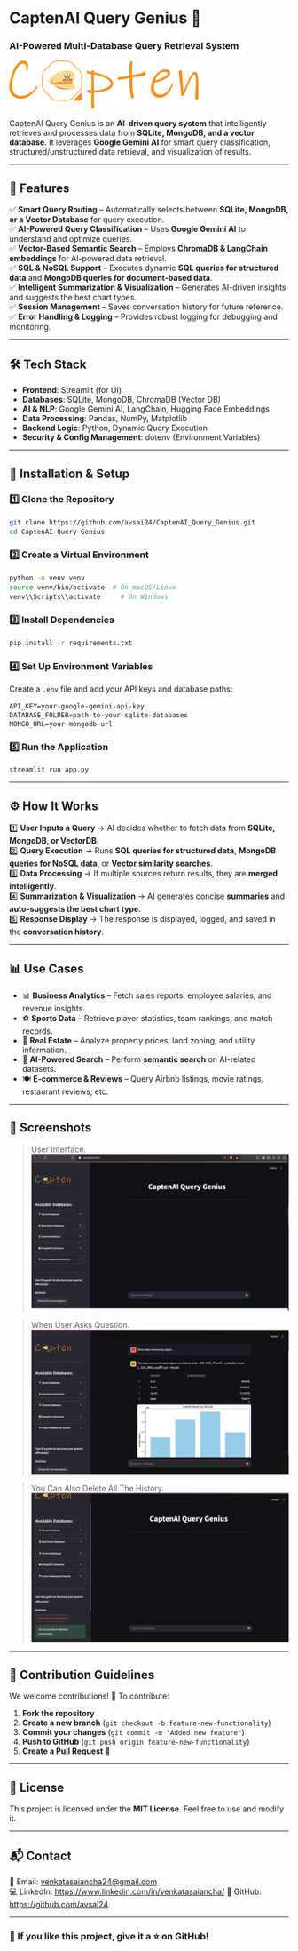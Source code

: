 # **CaptenAI Query Genius 🚀**
### **AI-Powered Multi-Database Query Retrieval System**

![CaptenAI Logo](https://github.com/avsai24/CaptenAI_Query_Genius/blob/main/images/Capten_logo_full.png)  

CaptenAI Query Genius is an **AI-driven query system** that intelligently retrieves and processes data from **SQLite, MongoDB, and a vector database**. It leverages **Google Gemini AI** for smart query classification, structured/unstructured data retrieval, and visualization of results.  

---

## **📌 Features**  

✅ **Smart Query Routing** – Automatically selects between **SQLite, MongoDB, or a Vector Database** for query execution.  
✅ **AI-Powered Query Classification** – Uses **Google Gemini AI** to understand and optimize queries.  
✅ **Vector-Based Semantic Search** – Employs **ChromaDB & LangChain embeddings** for AI-powered data retrieval.  
✅ **SQL & NoSQL Support** – Executes dynamic **SQL queries for structured data** and **MongoDB queries for document-based data**.  
✅ **Intelligent Summarization & Visualization** – Generates AI-driven insights and suggests the best chart types.  
✅ **Session Management** – Saves conversation history for future reference.  
✅ **Error Handling & Logging** – Provides robust logging for debugging and monitoring.  

---

## **🛠️ Tech Stack**
- **Frontend**: Streamlit (for UI)
- **Databases**: SQLite, MongoDB, ChromaDB (Vector DB)
- **AI & NLP**: Google Gemini AI, LangChain, Hugging Face Embeddings
- **Data Processing**: Pandas, NumPy, Matplotlib
- **Backend Logic**: Python, Dynamic Query Execution
- **Security & Config Management**: dotenv (Environment Variables)

---

## **🔧 Installation & Setup**
### **1️⃣ Clone the Repository**
```bash
git clone https://github.com/avsai24/CaptenAI_Query_Genius.git
cd CaptenAI-Query-Genius
```

### **2️⃣ Create a Virtual Environment**
```bash
python -m venv venv
source venv/bin/activate  # On macOS/Linux
venv\\Scripts\\activate     # On Windows
```

### **3️⃣ Install Dependencies**
```bash
pip install -r requirements.txt
```

### **4️⃣ Set Up Environment Variables**
Create a `.env` file and add your API keys and database paths:
```
API_KEY=your-google-gemini-api-key
DATABASE_FOLDER=path-to-your-sqlite-databases
MONGO_URL=your-mongodb-url
```

### **5️⃣ Run the Application**
```bash
streamlit run app.py
```

---

## **⚙️ How It Works**
1️⃣ **User Inputs a Query** → AI decides whether to fetch data from **SQLite, MongoDB, or VectorDB**.  
2️⃣ **Query Execution** → Runs **SQL queries for structured data**, **MongoDB queries for NoSQL data**, or **Vector similarity searches**.  
3️⃣ **Data Processing** → If multiple sources return results, they are **merged intelligently**.  
4️⃣ **Summarization & Visualization** → AI generates concise **summaries** and **auto-suggests the best chart type**.  
5️⃣ **Response Display** → The response is displayed, logged, and saved in the **conversation history**.  

---

## **📊 Use Cases**
- 📊 **Business Analytics** – Fetch sales reports, employee salaries, and revenue insights.  
- ⚽ **Sports Data** – Retrieve player statistics, team rankings, and match records.  
- 🏡 **Real Estate** – Analyze property prices, land zoning, and utility information.  
- 🤖 **AI-Powered Search** – Perform **semantic search** on AI-related datasets.  
- 🍽️ **E-commerce & Reviews** – Query Airbnb listings, movie ratings, restaurant reviews, etc.  

---

## **📸 Screenshots**
> User Interface.
![User Interface](https://github.com/avsai24/CaptenAI_Query_Genius/blob/main/images/first_image.png)

>When User Asks Question.
![User Question](https://github.com/avsai24/CaptenAI_Query_Genius/blob/main/images/second_image.png)

>You Can Also Delete All The History.
![Deleting History](https://github.com/avsai24/CaptenAI_Query_Genius/blob/main/images/third_image.png)
---

## **📜 Contribution Guidelines**
We welcome contributions! 🚀 To contribute:  
1. **Fork the repository**  
2. **Create a new branch** (`git checkout -b feature-new-functionality`)  
3. **Commit your changes** (`git commit -m "Added new feature"`)  
4. **Push to GitHub** (`git push origin feature-new-functionality`)  
5. **Create a Pull Request** 🎉  

---

## **📄 License**
This project is licensed under the **MIT License**. Feel free to use and modify it.  

---

## **📬 Contact**
📧 Email: venkatasaiancha24@gmail.com  
💻 LinkedIn: https://www.linkedin.com/in/venkatasaiancha/
📂 GitHub: https://github.com/avsai24  

---

### **🌟 If you like this project, give it a ⭐ on GitHub!**
